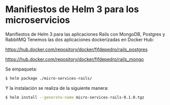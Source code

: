 # Manifiestos de Helm 3 para los microservicios

Manifiestos de Helm 3 para las aplicaciones Rails con MongoDB, Postgres y RabbitMQ
Tenemos las dos aplicaciones dockerizadas en Docker Hub:

https://hub.docker.com/repository/docker/fjfdepedro/rails_postgres

https://hub.docker.com/repository/docker/fjfdepedro/rails_mongo

Se empaqueta:
```sh
$ helm package ./micro-services-rails/
```
Y la instalación se realiza de la siguiente manera:
```sh
$ helm install --generate-name micro-services-rails-0.1.0.tgz 
```

